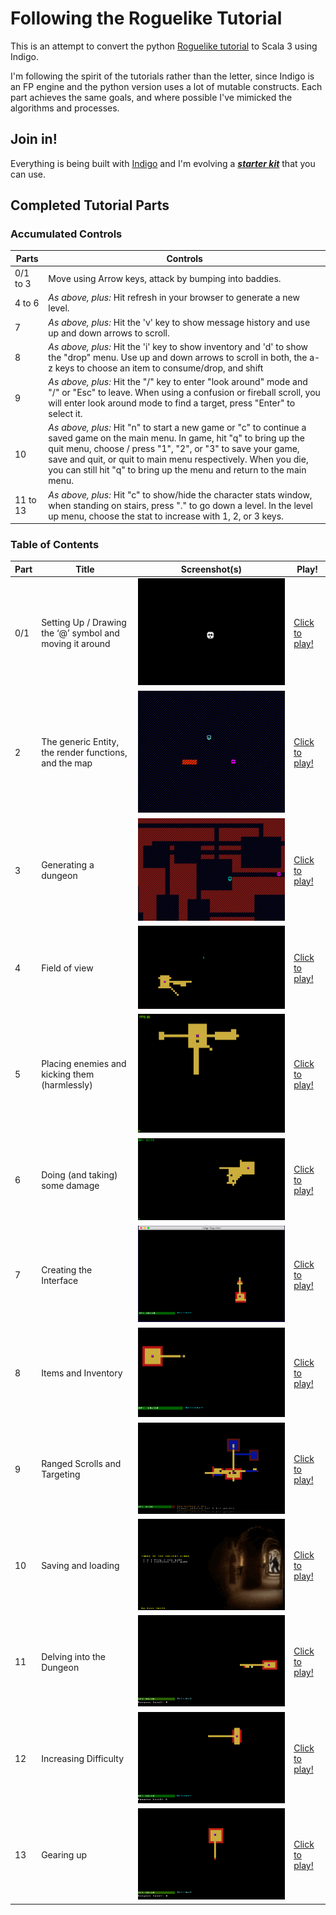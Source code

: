# Following the Roguelike Tutorial

This is an attempt to convert the python [Roguelike tutorial](http://rogueliketutorials.com/tutorials/tcod/) to Scala 3 using Indigo.

I'm following the spirit of the tutorials rather than the letter, since Indigo is an FP engine and the python version uses a lot of mutable constructs. Each part achieves the same goals, and where possible I've mimicked the algorithms and processes.

## Join in!

Everything is being built with [Indigo](https://indigoengine.io/) and I'm evolving a [***starter kit***](https://github.com/PurpleKingdomGames/indigo-roguelike-starterkit) that you can use.

## Completed Tutorial Parts

### Accumulated Controls

Parts|Controls
---|---
0/1 to 3|Move using Arrow keys, attack by bumping into baddies.
4 to 6|_As above, plus:_ Hit refresh in your browser to generate a new level.
7|_As above, plus:_ Hit the 'v' key to show message history and use up and down arrows to scroll.
8|_As above, plus:_ Hit the 'i' key to show inventory and 'd' to show the "drop" menu. Use up and down arrows to scroll in both, the a-z keys to choose an item to consume/drop, and shift|ctrl|alt|esc to close any windows.
9|_As above, plus:_ Hit the "/" key to enter "look around" mode and "/" or "Esc" to leave. When using a confusion or fireball scroll, you will enter look around mode to find a target, press "Enter" to select it.
10|_As above, plus:_ Hit "n" to start a new game or "c" to continue a saved game on the main menu. In game, hit "q" to bring up the quit menu, choose / press "1", "2", or "3" to save your game, save and quit, or quit to main menu respectively. When you die, you can still hit "q" to bring up the menu and return to the main menu.
11 to 13|_As above, plus:_ Hit "c" to show/hide the character stats window, when standing on stairs, press "." to go down a level. In the level up menu, choose the stat to increase with 1, 2, or 3 keys.

### Table of Contents

Part|Title|Screenshot(s)|Play!
---|---|---|---
0/1|Setting Up / Drawing the ‘@’ symbol and moving it around|![Part 1](part1/roguelike_part1.gif "Part 1")|[Click to play!](https://davesmith00000.github.io/roguelike-tutorial/part1/)
2|The generic Entity, the render functions, and the map|![Part 2](part2/roguelike-part2.gif "Part 2")|[Click to play!](https://davesmith00000.github.io/roguelike-tutorial/part2/)
3|Generating a dungeon|![Part 3](part3/roguelike-part3_2.gif "Part 3")|[Click to play!](https://davesmith00000.github.io/roguelike-tutorial/part3/)
4|Field of view|![Part 4](part4/roguelike-part4_2.gif "Part 4")|[Click to play!](https://davesmith00000.github.io/roguelike-tutorial/part4/)
5|Placing enemies and kicking them (harmlessly)|![Part 5](part5/roguelike_part5.gif "Part 5")|[Click to play!](https://davesmith00000.github.io/roguelike-tutorial/part5/)
6|Doing (and taking) some damage|![Part 6](part6/roguelike_part6.gif "Part 6")|[Click to play!](https://davesmith00000.github.io/roguelike-tutorial/part6/)
7|Creating the Interface|![Part 7](part7/roguelike_part7_2.gif "Part 7")|[Click to play!](https://davesmith00000.github.io/roguelike-tutorial/part7/)
8|Items and Inventory|![Part 8](part8/roguelike_part8.gif "Part 8")|[Click to play!](https://davesmith00000.github.io/roguelike-tutorial/part8/)
9|Ranged Scrolls and Targeting|![Part 9](part9/roguelike_part9.gif "Part 9")|[Click to play!](https://davesmith00000.github.io/roguelike-tutorial/part9/)
10|Saving and loading|![Part 10](part10/roguelike_part10.gif "Part 10")|[Click to play!](https://davesmith00000.github.io/roguelike-tutorial/part10/)
11|Delving into the Dungeon|![Part 11](part11/roguelike_part11.gif "Part 11")|[Click to play!](https://davesmith00000.github.io/roguelike-tutorial/part11/)
12|Increasing Difficulty|![Part 12](part12/roguelike_part12.gif "Part 12")|[Click to play!](https://davesmith00000.github.io/roguelike-tutorial/part12/)
13|Gearing up|![Part 13](part13/roguelike_part13.gif "Part 13")|[Click to play!](https://davesmith00000.github.io/roguelike-tutorial/part13/)
